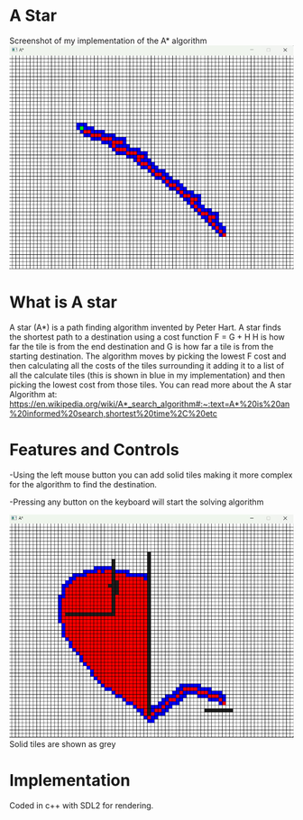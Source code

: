 # A Star

Screenshot of my implementation of the A* algorithm 
![screenshot](/docs/assets/Screenshot1.png)

# What is A star
A star (A*) is a path finding algorithm invented by Peter Hart. A star finds the shortest path to a destination using a cost function F = G + H H is how far the tile is from the end destination and G is how far a tile is from the starting destination. The algorithm moves by picking the lowest F cost and then calculating all the costs of the tiles surrounding it adding it to a list of all the calculate tiles (this is shown in blue in my implementation) and then picking the lowest cost from those tiles. You can read more about the A star Algorithm at: https://en.wikipedia.org/wiki/A*_search_algorithm#:~:text=A*%20is%20an%20informed%20search,shortest%20time%2C%20etc

# Features and Controls

-Using the left mouse button you can add solid tiles making it more complex for the algorithm to find the destination.

-Pressing any button on the keyboard will start the solving algorithm 




![screenshot](/docs/assets/Screenshot2.png)
Solid tiles are shown as grey

# Implementation
Coded in c++ with SDL2 for rendering.




